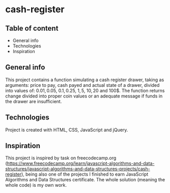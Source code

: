 # cash-register

## Table of content
* General info
* Technologies
* Inspiration

## General info
This project contains a function simulating a cash register drawer, taking as arguments: price to pay, cash payed and actual state of a drawer, divided into values of: 0.01$, 0.05$, 0.1$, 0.25$, 1$, 5$, 10$, 20$ and 100$.
The function returns change divided into proper coin values or an adequate message if funds in the drawer are insufficient.

## Technologies
Project is created with HTML, CSS, JavaScript and jQuery.

## Inspiration
This project is inspired by task on freecodecamp.org (https://www.freecodecamp.org/learn/javascript-algorithms-and-data-structures/javascript-algorithms-and-data-structures-projects/cash-register),
being also one of the projects I finished to earn JavaScript Algorithms and Data Structures certificate. 
The whole solution (meaning the whole code) is my own work.
